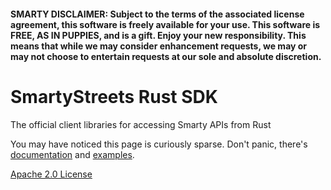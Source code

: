 #### SMARTY DISCLAIMER: Subject to the terms of the associated license agreement, this software is freely available for your use. This software is FREE, AS IN PUPPIES, and is a gift. Enjoy your new responsibility. This means that while we may consider enhancement requests, we may or may not choose to entertain requests at our sole and absolute discretion.

# SmartyStreets Rust SDK

The official client libraries for accessing Smarty APIs from Rust

You may have noticed this page is curiously sparse. Don't panic, there's [documentation](https://smarty.com/docs/sdk/rust) and [examples](smarty-rust-sdk/examples).

[Apache 2.0 License](LICENSE)
